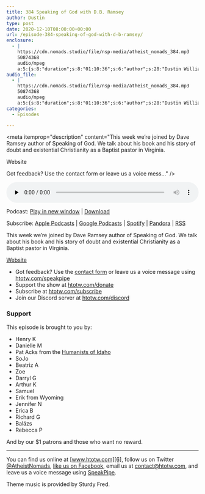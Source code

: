 ```yaml
---
title: 384 Speaking of God with D.B. Ramsey
author: Dustin
type: post
date: 2020-12-10T08:00:00+00:00
url: /episode-384-speaking-of-god-with-d-b-ramsey/
enclosure:
  - |
    https://cdn.nomads.studio/file/nsp-media/atheist_nomads_384.mp3
    50874368
    audio/mpeg
    a:5:{s:8:"duration";s:8:"01:10:36";s:6:"author";s:28:"Dustin Williams, D.B. Ramsey";s:8:"explicit";s:1:"1";s:13:"episode_title";s:32:"Speaking of God with D.B. Ramsey";s:10:"episode_no";s:3:"384";}
audio_file:
  - |
    https://cdn.nomads.studio/file/nsp-media/atheist_nomads_384.mp3
    50874368
    audio/mpeg
    a:5:{s:8:"duration";s:8:"01:10:36";s:6:"author";s:28:"Dustin Williams, D.B. Ramsey";s:8:"explicit";s:1:"1";s:13:"episode_title";s:32:"Speaking of God with D.B. Ramsey";s:10:"episode_no";s:3:"384";}
categories:
  - Episodes

---
```

<div itemscope itemtype="http://schema.org/AudioObject">
  <meta itemprop="name" content="384 Speaking of God with D.B. Ramsey" />
  
  <meta itemprop="uploadDate" content="2020-12-10T01:00:00-07:00" />
  
  <meta itemprop="encodingFormat" content="audio/mpeg" />
  
  <meta itemprop="duration" content="PT1H10M36S" />
  
  <meta itemprop="description" content="This week we’re joined by Dave Ramsey author of Speaking of God. We talk about his book and his story of doubt and existential Christianity as a Baptist pastor in Virginia.



Website







Got feedback? Use the contact form or leave us a voice mess..." />
  
  <meta itemprop="contentUrl" content="https://dts.podtrac.com/redirect.mp3/cdn.nomads.studio/file/nsp-media/atheist_nomads_384.mp3" />
  
  <meta itemprop="contentSize" content="48.5" />
  
  <div class="powerpress_player" id="powerpress_player_8647">
    <audio class="wp-audio-shortcode" id="audio-4664-391" preload="none" style="width: 100%;" controls="controls"><source type="audio/mpeg" src="https://dts.podtrac.com/redirect.mp3/cdn.nomads.studio/file/nsp-media/atheist_nomads_384.mp3?_=391" /><a href="https://dts.podtrac.com/redirect.mp3/cdn.nomads.studio/file/nsp-media/atheist_nomads_384.mp3">https://dts.podtrac.com/redirect.mp3/cdn.nomads.studio/file/nsp-media/atheist_nomads_384.mp3</a></audio>
  </div>
</div>

<p class="powerpress_links powerpress_links_mp3">
  Podcast: <a href="https://dts.podtrac.com/redirect.mp3/cdn.nomads.studio/file/nsp-media/atheist_nomads_384.mp3" class="powerpress_link_pinw" target="_blank" title="Play in new window" onclick="return powerpress_pinw('https://htotw.com/?powerpress_pinw=4664-podcast');" rel="nofollow">Play in new window</a> | <a href="https://dts.podtrac.com/redirect.mp3/cdn.nomads.studio/file/nsp-media/atheist_nomads_384.mp3" class="powerpress_link_d" title="Download" rel="nofollow" download="atheist_nomads_384.mp3">Download</a>
</p>

<p class="powerpress_links powerpress_subscribe_links">
  Subscribe: <a href="https://podcasts.apple.com/us/podcast/humanists-take-on-the-world/id530050098?mt=2&ls=1" class="powerpress_link_subscribe powerpress_link_subscribe_itunes" target="_blank" title="Subscribe on Apple Podcasts" rel="nofollow">Apple Podcasts</a> | <a href="https://www.google.com/podcasts?feed=aHR0cDovL2F0aGVpc3Rub21hZHMubGlic3luLmNvbS9yc3M%3D" class="powerpress_link_subscribe powerpress_link_subscribe_googleplay" target="_blank" title="Subscribe on Google Podcasts" rel="nofollow">Google Podcasts</a> | <a href="https://open.spotify.com/show/3LzK2xZGike6Tc1GEMtMbr?si=LieN9SNuTpq96smuaUsH8A" class="powerpress_link_subscribe powerpress_link_subscribe_spotify" target="_blank" title="Subscribe on Spotify" rel="nofollow">Spotify</a> | <a href="https://www.pandora.com/podcast/atheist-nomads/PC:10122?corr=62071012&part=ug" class="powerpress_link_subscribe powerpress_link_subscribe_pandora" target="_blank" title="Subscribe on Pandora" rel="nofollow">Pandora</a> | <a href="https://htotw.com/feed/podcast/" class="powerpress_link_subscribe powerpress_link_subscribe_rss" target="_blank" title="Subscribe via RSS" rel="nofollow">RSS</a>
</p>

This week we’re joined by Dave Ramsey author of Speaking of God. We talk about his book and his story of doubt and existential Christianity as a Baptist pastor in Virginia.

<!-- /wp:paragraph -->

<!-- wp:paragraph -->

<a href="https://www.dbramsey.com/" target="_blank" rel="noopener">Website</a>

<!-- /wp:paragraph -->

<!-- wp:more -->

<!--more-->

<!-- /wp:more -->

<!-- wp:html -->

  * Got feedback? Use the <a href="https://htotw.com/contact" target="_blank" rel="noopener">contact form</a> or leave us a voice message using [htotw.com/speakpipe][1]
  * Support the show at [htotw.com/donate][2]
  * Subscribe at [htotw.com/subscribe][3]
  * Join our Discord server at [htotw.com/discord][4]

<!-- /wp:html -->

<!-- wp:heading {"level":3} -->

### Support

<!-- /wp:heading -->

<!-- wp:paragraph -->

This episode is brought to you by:

<!-- /wp:paragraph -->

<!-- wp:list -->

  * Henry K
  * Danielle M
  * Pat Acks from the [Humanists of Idaho][5]
  * SoJo
  * Beatriz A
  * Zoe
  * Darryl G
  * Arthur K
  * Samuel
  * Erik from Wyoming
  * Jennifer N
  * Erica B
  * Richard G
  * Balázs
  * Rebecca P

<!-- /wp:list -->

<!-- wp:paragraph -->

And by our $1 patrons and those who want no reward.

<!-- /wp:paragraph -->

<!-- wp:separator -->

<hr class="wp-block-separator" />

<!-- /wp:separator -->

<!-- wp:paragraph -->

You can find us online at [www.htotw.com][6], follow us on Twitter [@AtheistNomads][7], [like us on Facebook][8], email us at <contact@htotw.com>, and leave us a voice message using [SpeakPipe][1].

<!-- /wp:paragraph -->

<!-- wp:paragraph -->

Theme music is provided by Sturdy Fred.

<!-- /wp:paragraph -->

 [1]: https://htotw.com/speakpipe
 [2]: https://htotw.com/donate
 [3]: https://htotw.com/subscribe
 [4]: https://htotw.com/discord
 [5]: https://www.humanistsofidaho.org/
 [6]: https://www.htotw.com/
 [7]: https://twitter.com/AtheistNomads
 [8]: https://htotw.com/facebook